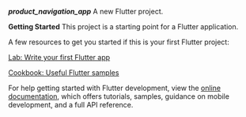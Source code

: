 ***product_navigation_app***
A new Flutter project.

**Getting Started**
This project is a starting point for a Flutter application.

A few resources to get you started if this is your first Flutter project:

[Lab: Write your first Flutter app](https://docs.flutter.dev/get-started/codelab)


[Cookbook: Useful Flutter samples](https://docs.flutter.dev/cookbook)


For help getting started with Flutter development, view the [online documentation](https://docs.flutter.dev/), which offers tutorials, samples, guidance on mobile development, and a full API reference.
